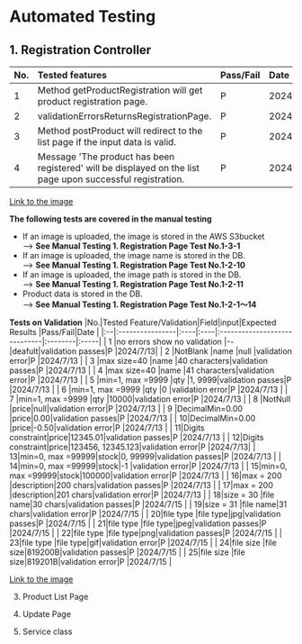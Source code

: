 # Automated Testing

## 1. Registration Controller<br>

|No.|Tested features                          |Pass/Fail|Date        |
|:--|:----------------------------------------|:--------|:-----------|
| 1 |Method getProductRegistration will get product registration page.|P        |2024/7/13|
| 2 |validationErrorsReturnsRegistrationPage. |P        |2024/7/13   |
| 3 |Method postProduct will redirect to the list page if the input data is valid.|P        |2024/7/13|
| 4 |Message 'The product has been registered' will be displayed on the list page upon successful registration.|P        |2024/7/13   |

[Link to the image](./images/automated-testing/automated-testing-regController.jpg)

**The following tests are covered in the manual testing**
- If an image is uploaded, the image is stored in the AWS S3bucket<br>
 --> **See Manual Testing 1. Registration Page Test No.1-3-1**
- If an image is uploaded, the image name is stored in the DB.<br>
 --> **See Manual Testing 1. Registration Page Test No.1-2-10**
- If an image is uploaded, the image path is stored in the DB.<br>
 --> **See Manual Testing 1. Registration Page Test No.1-2-11**
- Product data is stored in the DB.<br>
 --> **See Manual Testing 1. Registration Page Test No.1-2-1〜14**

**Tests on Validation**
|No.|Tested Feature/Validation|Field|input|Expected Results              |Pass/Fail|Date  |
|:--|:----------------|:----|:----|:-----------------------------|:--------|:-----|
| 1 |no errors show no validation |--|deafult|validation passes|P      |2024/7/13|
| 2 |NotBlank         |name |null |validation error|P   |2024/7/13 |
| 3 |max size=40      |name |40 characters|validation passes|P      |2024/7/13 |
| 4 |max size=40      |name |41 characters|validation error|P      |2024/7/13 |
| 5 |min=1, max =9999 |qty  |1, 9999|validation passes|P     |2024/7/13 |
| 6 |min=1, max =9999 |qty  |0    |validation error|P    |2024/7/13   |
| 7 |min=1, max =9999 |qty  |10000|validation error|P    |2024/7/13   |
| 8 |NotNull          |price|null|validation error|P     |2024/7/13 |
| 9 |DecimalMin=0.00  |price|0.00|validation passes|P     |2024/7/13 |
| 10|DecimalMin=0.00  |price|-0.50|validation error|P     |2024/7/13 |
| 11|Digits constraint|price|12345.01|validation passes|P      |2024/7/13 |
| 12|Digits constraint|price|123456, 12345.123|validation error|P      |2024/7/13|
| 13|min=0, max =99999|stock|0, 99999|validation passes|P    |2024/7/13 |
| 14|min=0, max =99999|stock|-1   |validation error|P      |2024/7/13   |
| 15|min=0, max =99999|stock|100000|validation error|P     |2024/7/13   |
| 16|max = 200        |description|200 chars|validation passes|P    |2024/7/13 |
| 17|max = 200        |description|201 chars|validation error|P    |2024/7/13 |
| 18|size = 30        |file name|30 chars|validation passes|P    |2024/7/15 |
| 19|size = 31        |file name|31 chars|validation error|P    |2024/7/15 |
| 20|file type        |file type|jpg|validation passes|P    |2024/7/15 |
| 21|file type        |file type|jpeg|validation passes|P    |2024/7/15 |
| 22|file type        |file type|png|validation passes|P    |2024/7/15 |
| 23|file type        |file type|gif|validation error|P    |2024/7/15 |
| 24|file size        |file size|819200B|validation passes|P    |2024/7/15 |
| 25|file size        |file size|819201B|validation error|P    |2024/7/15 |

[Link to the image](./images/automated-testing/automated-testing-validation.jpg)

3. Product List Page

4. Update Page

5. Service class